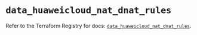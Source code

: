 # `data_huaweicloud_nat_dnat_rules`

Refer to the Terraform Registry for docs: [`data_huaweicloud_nat_dnat_rules`](https://registry.terraform.io/providers/huaweicloud/huaweicloud/1.71.1/docs/data-sources/nat_dnat_rules).
